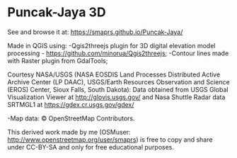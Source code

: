 # Puncak-Jaya 3D 
 
See and browse it at: https://smaprs.github.io/Puncak-Jaya/
  
Made in QGIS using: -Qgis2threejs plugin for 3D digital elevation model processing - https://github.com/minorua/Qgis2threejs;
-Contour lines made with Raster plugin from GdalTools;  
  
Courtesy NASA/USGS (NASA EOSDIS Land Processes Distributed Active Archive Center (LP DAAC), USGS/Earth Resources Observation and Science (EROS) Center, Sioux Falls, South Dakota):
Data obtained from USGS Global Visualization Viewer at http://glovis.usgs.gov/ and Nasa Shuttle Radar data SRTMGL1 at https://gdex.cr.usgs.gov/gdex/  
  
-Map data: © OpenStreetMap Contributors.  
  
This derived work made by me (OSMuser: http://www.openstreetmap.org/user/smaprs) is free to copy and share under CC-BY-SA and only for free educational purposes.
